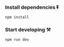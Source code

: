 ### Install dependencies ⏬

```bash
npm install
```

### Start developing ⚒️

```bash
npm run dev
```
